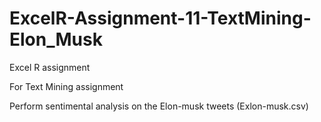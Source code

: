 # ExcelR-Assignment-11-TextMining-Elon_Musk
Excel R assignment

For Text Mining assignment
 
 Perform sentimental analysis on the Elon-musk tweets (Exlon-musk.csv)
